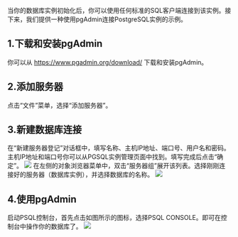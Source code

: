 当你的数据库实例初始化后，你可以使用任何标准的SQL客户端连接到该实例。接下来，我们提供一种使用pgAdmin连接PostgreSQL实例的示例。

## 1.下载和安装pgAdmin
你可以从 https://www.pgadmin.org/download/ 下载和安装pgAdmin。

## 2.添加服务器
点击“文件”菜单，选择“添加服务器”。

## 3.新建数据库连接
在“新建服务器登记”对话框中，填写名称、主机IP地址、端口号、用户名和密码。主机IP地址和端口号你可以从PGSQL实例管理页面中找到。填写完成后点击“确定”。
![](http://imgcache.tce.fsphere.cn/image/mccdn.qcloud.com/static/img/fd480ec9413eb6b7ff53d212fafd3ecd/image.png)
在左侧的对象浏览器菜单中，双击“服务器组”展开该列表。选择刚刚连接好的服务器（数据库实例），并选择数据库的名称。
![](http://imgcache.tce.fsphere.cn/image/mccdn.qcloud.com/static/img/a66c259deee8524a0cf35cb3c5e29642/image.jpg)
## 4.使用pgAdmin
启动PSQL控制台，首先点击如图所示的图标，选择PSQL CONSOLE。即可在控制台中操作你的数据库了。
![](http://imgcache.tce.fsphere.cn/image/mccdn.qcloud.com/static/img/21e18377780799f20c40c48421c041a1/image.jpg)

